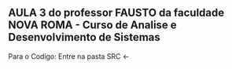 ## AULA 3 do professor FAUSTO da faculdade NOVA ROMA - Curso de Analise e Desenvolvimento de Sistemas

Para o Codigo: Entre na pasta SRC <-
